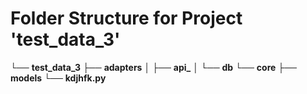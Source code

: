 # Folder Structure for Project 'test_data_3'


└── **test_data_3**
    ├── **adapters**
    │   ├── **api_**
    │   └── **db**
    └── **core**
        ├── **models**
        └── **kdjhfk.py**
